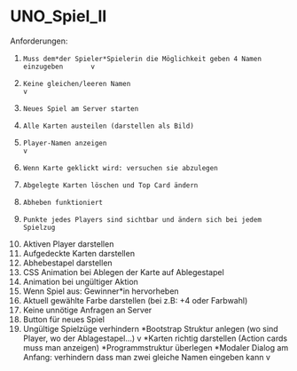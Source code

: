 # UNO_Spiel_II
Anforderungen:
1)     Muss dem*der Spieler*Spielerin die Möglichkeit geben 4 Namen einzugeben       v
2)     Keine gleichen/leeren Namen                                                   v
3)     Neues Spiel am Server starten
4)     Alle Karten austeilen (darstellen als Bild)
5)     Player-Namen anzeigen                                                         v
6)     Wenn Karte geklickt wird: versuchen sie abzulegen
7)     Abgelegte Karten löschen und Top Card ändern
8)     Abheben funktioniert
9)     Punkte jedes Players sind sichtbar und ändern sich bei jedem Spielzug
10)  Aktiven Player darstellen
11)  Aufgedeckte Karten darstellen
12)  Abhebestapel darstellen
13)  CSS Animation bei Ablegen der Karte auf Ablegestapel
14)  Animation bei ungültiger Aktion
15)  Wenn Spiel aus: Gewinner*in hervorheben
16)  Aktuell gewählte Farbe darstellen (bei z.B: +4 oder Farbwahl)
17)  Keine unnötige Anfragen an Server
18)  Button für neues Spiel
19)  Ungültige Spielzüge verhindern
*Bootstrap Struktur anlegen (wo sind Player, wo der Ablagestapel…)                   v
*Karten richtig darstellen (Action cards muss man anzeigen)
*Programmstruktur überlegen
*Modaler Dialog am Anfang: verhindern dass man zwei gleiche Namen eingeben kann      v
